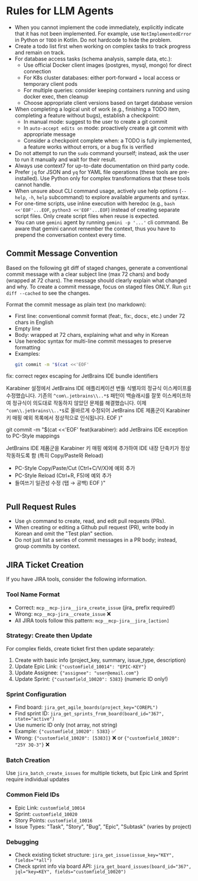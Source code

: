 # Rules for LLM Agents

- When you cannot implement the code immediately, explicitly indicate that it has not been implemented. For example, use `NotImplementedError` in Python or `TODO` in Kotlin. Do not hardcode to hide the problem.
- Create a todo list first when working on complex tasks to track progress and remain on track.
- For database access tasks (schema analysis, sample data, etc.):
    - Use official Docker client images (postgres, mysql, mongo) for direct connection
    - For K8s cluster databases: either port-forward + local access or temporary client pods
    - For multiple queries: consider keeping containers running and using docker exec, then cleanup
    - Choose appropriate client versions based on target database version
- When completing a logical unit of work (e.g., finishing a TODO item, completing a feature without bugs), establish a checkpoint:
    - In manual mode: suggest to the user to create a git commit
    - In `auto-accept edits on` mode: proactively create a git commit with appropriate message
    - Consider a checkpoint complete when: a TODO is fully implemented, a feature works without errors, or a bug fix is verified
- Do not attempt to run the `sudo` command yourself; instead, ask the user to run it manually and wait for their result.
- Always use context7 for up-to-date documentation on third party code.
- Prefer `jq` for JSON and `yq` for YAML file operations (these tools are pre-installed). Use Python only for complex transformations that these tools cannot handle.
- When unsure about CLI command usage, actively use help options (`--help`, `-h`, `help` subcommand) to explore available arguments and syntax.
- For one-time scripts, use inline execution with heredoc (e.g., `bash <<'EOF'...EOF`, `python3 <<'EOF'...EOF`) instead of creating separate script files. Only create script files when reuse is expected.
- You can use `gemini` agent by running `gemini -p '...'` cli command. Be aware that gemini cannot remember the context, thus you have to prepend the conversation context every time.

## Commit Message Convention

Based on the following git diff of staged changes, generate a conventional commit message with a clear subject line (max 72 chars) and body (wrapped at 72 chars).
The message should clearly explain what changed and why.
To create a commit message, focus on staged files ONLY. Run `git diff --cached` to see the changes.

Format the commit message as plain text (no markdown):
- First line: conventional commit format (feat:, fix:, docs:, etc.) under 72 chars in English
- Empty line
- Body: wrapped at 72 chars, explaining what and why in Korean
- Use heredoc syntax for multi-line commit messages to preserve formatting
- Examples:
  ```bash
  git commit -m "$(cat <<'EOF'
fix: correct regex escaping for JetBrains IDE bundle identifiers

Karabiner 설정에서 JetBrains IDE 애플리케이션 번들 식별자의 정규식
이스케이프를 수정했습니다. 기존의 `^com\.jetbrains\\..*$` 패턴이
백슬래시를 잘못 이스케이프하여 정규식이 의도대로 작동하지 않았던
문제를 해결했습니다. 이제 `^com\\.jetbrains\\..*$`로 올바르게
수정되어 JetBrains IDE 제품군이 Karabiner 키 매핑 예외 목록에서
정상적으로 인식됩니다.
EOF
)"

  git commit -m "$(cat <<'EOF'
feat(karabiner): add JetBrains IDE exception to PC-Style mappings

JetBrains IDE 제품군을 Karabiner 키 매핑 예외에 추가하여
IDE 내장 단축키가 정상 작동하도록 함 (특히 Copy/Paste와 Reload)

- PC-Style Copy/Paste/Cut (Ctrl+C/V/X)에 예외 추가
- PC-Style Reload (Ctrl+R, F5)에 예외 추가
- 들여쓰기 일관성 수정 (탭 → 공백)
EOF
)"
  ```

## Pull Request Rules

- Use `gh` command to create, read, and edit pull requests (PRs).
- When creating or editing a Github pull request (PR), write body in Korean and omit the "Test plan" section.
- Do not just list a series of commit messages in a PR body; instead, group commits by context.

## JIRA Ticket Creation

If you have JIRA tools, consider the following information.

### Tool Name Format
- Correct: `mcp__mcp-jira__jira_create_issue` (jira_ prefix required!)
- Wrong: `mcp__mcp-jira__create_issue` ❌
- All JIRA tools follow this pattern: `mcp__mcp-jira__jira_[action]`

### Strategy: Create then Update
For complex fields, create ticket first then update separately:
1. Create with basic info (project_key, summary, issue_type, description)
2. Update Epic Link: `{"customfield_10014": "EPIC-KEY"}`
3. Update Assignee: `{"assignee": "user@email.com"}`
4. Update Sprint: `{"customfield_10020": 5383}` (numeric ID only!)

### Sprint Configuration
- Find board: `jira_get_agile_boards(project_key="COREPL")`
- Find sprint ID: `jira_get_sprints_from_board(board_id="367", state="active")`
- Use numeric ID only (not array, not string)
- Example: `{"customfield_10020": 5383}` ✅
- Wrong: `{"customfield_10020": [5383]}` ❌ or `{"customfield_10020": "25Y 3Q-3"}` ❌

### Batch Creation
Use `jira_batch_create_issues` for multiple tickets, but Epic Link and Sprint require individual updates

### Common Field IDs
- Epic Link: `customfield_10014`
- Sprint: `customfield_10020`
- Story Points: `customfield_10016`
- Issue Types: "Task", "Story", "Bug", "Epic", "Subtask" (varies by project)

### Debugging
- Check existing ticket structure: `jira_get_issue(issue_key="KEY", fields="*all")`
- Check sprint info via board API: `jira_get_board_issues(board_id="367", jql="key=KEY", fields="customfield_10020")`
